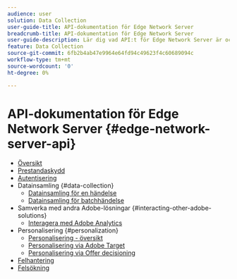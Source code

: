 ```yaml
---
audience: user
solution: Data Collection
user-guide-title: API-dokumentation för Edge Network Server
breadcrumb-title: API-dokumentation för Edge Network Server
user-guide-description: Lär dig vad API:t för Edge Network Server är och hur du kan använda det.
feature: Data Collection
source-git-commit: 6fb2b4ab47e9964e64fd94c49623f4c60689094c
workflow-type: tm+mt
source-wordcount: '0'
ht-degree: 0%

---
```



# API-dokumentation för Edge Network Server {#edge-network-server-api}


* [Översikt](overview.md)
* [Prestandaskydd](guardrails.md)
* [Autentisering](authentication.md)
* Datainsamling {#data-collection}
   * [Datainsamling för en händelse](interactive-data-collection.md)
   * [Datainsamling för batchhändelse](non-interactive-data-collection.md)
* Samverka med andra Adobe-lösningar {#interacting-other-adobe-solutions}
   * [Interagera med Adobe Analytics](interacting-adobe-analytics.md)
* Personalisering {#personalization}
   * [Personalisering - översikt](personalization-overview.md)
   * [Personalisering via Adobe Target](personalization-target.md)
   * [Personalisering via Offer decisioning](personalization-offer-decisioning.md)
* [Felhantering](error-handling.md)
* [Felsökning](troubleshooting.md)